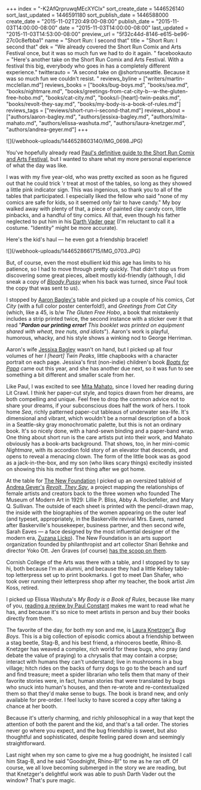 +++
index = "-K2AfQrpruwqMEcXYCIx"
sort_create_date = 1446526140
sort_last_updated = 1446591180
sort_publish_date = 1446588000
create_date = "2015-11-02T20:49:00-08:00"
publish_date = "2015-11-03T14:00:00-08:00"
date = "2015-11-03T14:00:00-08:00"
last_updated = "2015-11-03T14:53:00-08:00"
preview_url = "5f32c44d-8146-e615-be96-27c0c8efbba1"
name = "Short Run: I second that"
title = "Short Run: I second that"
dek = "We already covered the Short Run Comix and Arts Festival once, but it was so much fun we had to do it again. "
facebookauto = "Here's another take on the Short Run Comix and Arts Festival. With a festival this big, everybody who goes in has a completely different experience."
twitterauto = "A second take on @shortrunseattle. Because it was so much fun we couldn't resist. "
reviews_byline = ["writers/martin-mcclellan.md"]
reviews_books = ["books/bug-boys.md", "books/sea.md", "books/nightmare.md", "books/greetings-from-cat-city-b--w-the-gluten-free-hobo.md", "books/cat-city.md", "books/i-[heart]-twin-peaks.md", "books/revolt-they-say.md", "books/my-body-is-a-book-of-rules.md"]
reviews_tags = ["reviews/short-run-i-second-that.md"]
reviews_about = ["authors/aaron-bagley.md", "authors/jessixa-bagley.md", "authors/mita-mahato.md", "authors/elissa-washuta.md", "authors/laura-knetzger.md", "authors/andrea-geyer.md"]
+++

<p class="image-hero">![](/webhook-uploads/1446528603140/IMG_0698.JPG)</p>

You've hopefully already read [Paul's definitive guide to the Short Run Comix and Arts Festival](http://seattlereviewofbooks.com/reviews/short-run-for-the-long-haul/), but I wanted to share what my more personal experience of what the day was like.

I was with my five year-old, who was pretty excited as soon as he figured out that he could trick 'r treat at most of the tables, so long as they showed a little pink indicator sign. This was ingenious, so thank you to all of the tables that participated. I especially liked the fellow who said "none of my comics are safe for kids, so it seemed only fair to have candy." My boy walked away with plenty of that, a piece of painted clay candy corn, little pinbacks, and a handful of tiny comics. All that, even though his father neglected to put him in his [Darth Vader gear](https://twitter.com/hellbox/status/660087421493579777) (I'm reluctant to call it a costume. "Identity" might be more accurate).

Here's the kid's haul &mdash; he even got a friendship bracelet!

<p class="image">![](/webhook-uploads/1446528661715/IMG_0703.JPG)</p>

But, of course, even the most ebullient kid this age has limits to his patience, so I had to move through pretty quickly. That didn't stop us from discovering some great pieces, albeit mostly kid-friendly (although, I did sneak a copy of [_Bloody Pussy_](http://seattlereviewofbooks.com/notes/2015/08/20/thursday-comics-hangover-strong-women-everywhere/) when his back was turned, since Paul took the copy that was sent to us). 

<div class="break"></div>

I stopped by [Aaron Bagley's](http://www.aaronbagley.com/) table and picked up a couple of his comics, _Cat City_ (with a full color poster centerfold!), and _Greetings from Cat City_ (which, like a 45, is b/w _The Gluten Free Hobo_, a book that mistakenly includes a strip printed twice, the second instance with a sticker over it that read "_**Pardon our printing error!** This booklet was printed on equipment shared with wheat, tree nuts, and idiots_").  Aaron's work is playful, humorous, whacky, and his style shows a winking nod to George Herriman. 

Aaron's wife [Jessixa Bagley](http://www.jessixa.com/) wasn't on hand, but I picked up all four volumes of her _I [heart] Twin Peaks_, little chapbooks with a character portrait on each page. Jessixa's first (non-indie) children's book [_Boats for Papa_](http://us.macmillan.com/boatsforpapa/jessixabagley) came out this year, and she has another due next, so it was fun to see something a bit different and smaller scale from her. 

Like Paul, I was excited to see [Mita Mahato](http://theseframesarehidingplaces.com/), since I loved her reading during Lit Crawl. I think her paper-cut style, and topics drawn from her dreams, are both compelling and unique. Feel free to drop the common advice not to share your dreams, if your subconscious does half the work of hers. I took home _Sea_, richly patterned paper-cut tableaus of underwater sea-life. It's dimensional and vibrant, which wouldn't be a normal description of a book in a Seattle-sky gray monochromatic palette, but this is not an ordinary book. It's so nicely done, with a hand-sewn binding and a paper-band wrap. One thing about short run is the care artists put into their work, and Mahato obviously has a book-arts background. That shows, too, in her mini-comic _Nightmare_, with its accordion fold story of an elevator that descends, and opens to reveal a menacing clown. The form of the little book was as good as a jack-in-the-box, and my son (who likes scary things) excitedly insisted on showing this his mother first thing after we got home.

<div class="break"></div>

At the table for [The New Foundation](http://thenewest.org/) I picked up an oversized tabloid of [Andrea Geyer's](http://www.andreageyer.info/) [_Revolt, They Say_](http://www.andreageyer.info/revolttheysaid/vargas.html), a project mapping the relationships of female artists and creators back to the three women who founded The Museum of Modern Art in 1929: Lillie P. Bliss, Abby A. Rockefeller, and Mary Q. Sullivan. The outside of each sheet is printed with the pencil-drawn map, the inside with the biographies of the women appearing on the outer leaf (and typeset, appropriately, in the Baskerville revival Mrs. Eaves, named after Baskerville's housekeeper, business partner, and then second wife, Sarah Eaves — a face designed by the most influential designer of the modern era, [Zuzana Licko](http://www.emigre.com/Bios.php?d=10)). The New Foundation is an arts support organization founded by philanthropist and art collector Shari Behnke and director Yoko Ott. Jen Graves (of course) [has the scoop on them](http://slog.thestranger.com/slog/archives/2014/09/03/the-new-foundation-wont-be-in-that-big-pioneer-square-building-after-all).

Cornish College of the Arts was there with a table, and I stopped by to say hi, both because I'm an alumni, and because they had a little Kelsey table-top letterpress set up to print bookmarks. I got to meet Dan Shafer, who took over running their letterpress shop after my teacher, the book artist Jim Koss, retired. 

I picked up Elissa Washuta's _My Body is a Book of Rules_, because like many of you, [reading a review by Paul Constant](http://seattlereviewofbooks.com/reviews/the-perpetual-naked-lunch-of-starvation-mode/) makes me want to read what he has, and because it's so nice to meet artists in person and buy their books directly from them.

<div class="break"></div>

The favorite of the day, for both my son and me, is [Laura Knetzger's](http://lauraknetzger.com/) _Bug Boys_. This is a big collection of episodic comics about a friendship between a stag beetle, Stag-B, and his best friend, a rhinoceros beetle, Rhino-B. Knetzger has weaved a complex, rich world for these bugs, who pray (and debate the value of praying) to a chrysalis that may contain a corpse; interact with humans they can't understand; live in mushrooms in a bug village; hitch rides on the backs of furry dogs to go to the beach and surf and find treasure; meet a spider librarian who tells them that many of their favorite stories were, in fact, human stories that were translated by bugs who snuck into human's houses, and then re-wrote and re-contextualized them so that they'd make sense to bugs. The book is brand new, and only available for pre-order. I feel lucky to have scored a copy after taking a chance at her booth.

Because it's utterly charming, and richly philosophical in a way that kept the attention of both the parent and the kid, and that's a tall order. The stories never go where you expect, and the bug friendship is sweet, but also thoughtful and sophisticated, despite feeling pared down and seemingly straightforward.

Last night when my son came to give me a hug goodnight, he insisted I call him Stag-B, and he said "Goodnight, Rhino-B!" to me as he ran off. Of course, we all love becoming submerged in the story we are reading, but that Knetzger's delightful work was able to push Darth Vader out the window? That's pure magic. 



